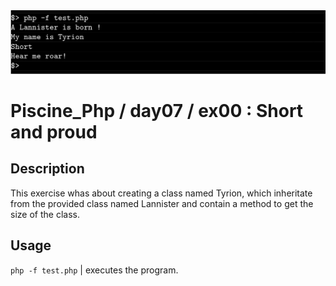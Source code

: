 <img src="../../resources/images/tyrion.png" width="1200">

# Piscine_Php / day07 / ex00 : Short and proud

## Description
This exercise whas about creating a class named Tyrion, which inheritate from the provided class named Lannister and contain a method to get the size of the class.

## Usage
`php -f test.php` | executes the program.
